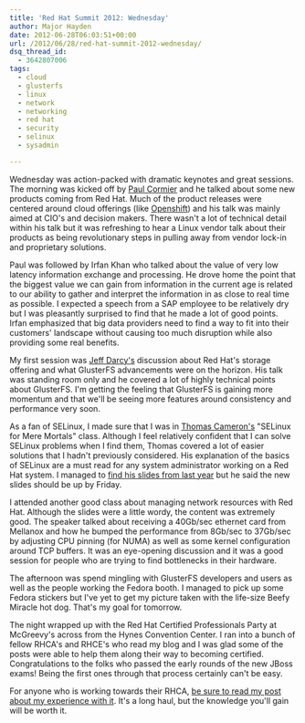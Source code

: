 ```yaml
---
title: 'Red Hat Summit 2012: Wednesday'
author: Major Hayden
date: 2012-06-28T06:03:51+00:00
url: /2012/06/28/red-hat-summit-2012-wednesday/
dsq_thread_id:
  - 3642807006
tags:
  - cloud
  - glusterfs
  - linux
  - network
  - networking
  - red hat
  - security
  - selinux
  - sysadmin

---
```

Wednesday was action-packed with dramatic keynotes and great sessions. The morning was kicked off by [Paul Cormier][1] and he talked about some new products coming from Red Hat. Much of the product releases were centered around cloud offerings (like [Openshift][2]) and his talk was mainly aimed at CIO's and decision makers. There wasn't a lot of technical detail within his talk but it was refreshing to hear a Linux vendor talk about their products as being revolutionary steps in pulling away from vendor lock-in and proprietary solutions.

Paul was followed by Irfan Khan who talked about the value of very low latency information exchange and processing. He drove home the point that the biggest value we can gain from information in the current age is related to our ability to gather and interpret the information in as close to real time as possible. I expected a speech from a SAP employee to be relatively dry but I was pleasantly surprised to find that he made a lot of good points. Irfan emphasized that big data providers need to find a way to fit into their customers' landscape without causing too much disruption while also providing some real benefits.

My first session was [Jeff Darcy's][3] discussion about Red Hat's storage offering and what GlusterFS advancements were on the horizon. His talk was standing room only and he covered a lot of highly technical points about GlusterFS. I'm getting the feeling that GlusterFS is gaining more momentum and that we'll be seeing more features around consistency and performance very soon.

As a fan of SELinux, I made sure that I was in [Thomas Cameron's][4] "SELinux for Mere Mortals" class. Although I feel relatively confident that I can solve SELinux problems when I find them, Thomas covered a lot of easier solutions that I hadn't previously considered. His explanation of the basics of SELinux are a must read for any system administrator working on a Red Hat system. I managed to [find his slides from last year][5] but he said the new slides should be up by Friday.

I attended another good class about managing network resources with Red Hat. Although the slides were a little wordy, the content was extremely good. The speaker talked about receiving a 40Gb/sec ethernet card from Mellanox and how he bumped the performance from 8Gb/sec to 37Gb/sec by adjusting CPU pinning (for NUMA) as well as some kernel configuration around TCP buffers. It was an eye-opening discussion and it was a good session for people who are trying to find bottlenecks in their hardware.

The afternoon was spend mingling with GlusterFS developers and users as well as the people working the Fedora booth. I managed to pick up some Fedora stickers but I've yet to get my picture taken with the life-size Beefy Miracle hot dog. That's my goal for tomorrow.

The night wrapped up with the Red Hat Certified Professionals Party at McGreevy's across from the Hynes Convention Center. I ran into a bunch of fellow RHCA's and RHCE's who read my blog and I was glad some of the posts were able to help them along their way to becoming certified. Congratulations to the folks who passed the early rounds of the new JBoss exams! Being the first ones through that process certainly can't be easy.

For anyone who is working towards their RHCA, [be sure to read my post about my experience with it][6]. It's a long haul, but the knowledge you'll gain will be worth it.

 [1]: http://www.redhat.com/about/company/management/bios/management-team-paul-cormier-bio
 [2]: https://openshift.redhat.com/app/
 [3]: http://pl.atyp.us/
 [4]: http://people.redhat.com/tcameron/
 [5]: http://people.redhat.com/tcameron/Summit11/selinux/cameron_w_530_selinux_for_mere_mortals.pdf
 [6]: /2012/02/13/looking-back-at-the-long-road-to-becoming-a-red-hat-certified-architect/
